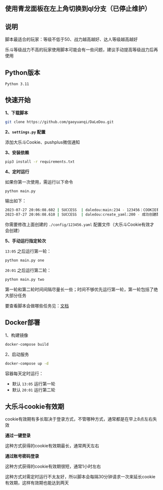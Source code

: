 <h2>使用青龙面板在左上角切换到ql分支（已停止维护）</h2>


## 说明

脚本最适合的玩家：等级不低于50、战力越高越好、达人等级越高越好

乐斗等级战力不高的玩家使用脚本可能会有一些问题，建议手动提高等级战力后再使用


## Python版本

```
Python 3.11
```


## 快速开始

**1、下载脚本**
```sh
git clone https://github.com/gaoyuanqi/DaLeDou.git
```

**2、`settings.py` 配置**

添加大乐斗Cookie、pushplus微信通知

**3、安装依赖**
```sh
pip3 install -r requirements.txt
```

**4、定时运行**

如果你第一次使用，需运行以下命令
```sh
python main.py
```

输出如下：
```sh
2023-07-27 20:06:08.602 | SUCCESS  | daledou:main:234 - 123456：COOKIE有效
2023-07-27 20:06:08.610 | SUCCESS  | daledou:create_yaml:200 - 成功创建配置文件：./config/123456.yaml
```

你需要修改上面创建的 `./config/123456.yaml` 配置文件（大乐斗Cookie有效才会创建）

**5、手动运行指定轮次**

`13:05` 之后运行第一轮：
```sh
python main.py one
```

`20:01` 之后运行第二轮：
```sh
python main.py two
```

第一轮和第二轮时间间隔尽量长一些；时间不够优先运行第一轮，第一轮包括了绝大部分任务

要查看脚本会做哪些任务见：[文档](https://www.gaoyuanqi.cn/python-daledou/#more)


## Docker部署

1、构建镜像
```sh
docker-compose build
```

2、启动服务
```sh
docker-compose up -d
```

容器每天定时运行：
- 默认 `13:05` 运行第一轮
- 默认 `20:01` 运行第二轮


## 大乐斗cookie有效期

cookie有效期有多长取决于登录方式，不管哪种方式，通常都是在早上8点左右失效

**通过一键登录**

这种方式获得的cookie有效期最长，通常两天左右

**通过账号密码登录**

这种方式获得的cookie有效期很短，通常1小时左右

这种方式对需定时运行不太友好，所以脚本会每隔30分钟请求一次来延长cookie有效期，这样有效期也能达到两天
